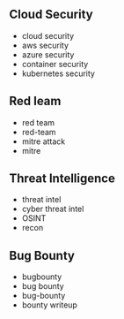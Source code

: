 ## Cloud Security
- cloud security
- aws security
- azure security
- container security
- kubernetes security

## Red Ieam
- red team
- red-team
- mitre attack
- mitre

## Threat Intelligence
- threat intel
- cyber threat intel
- OSINT
- recon


## Bug Bounty
- bugbounty
- bug bounty
- bug-bounty
- bounty writeup
